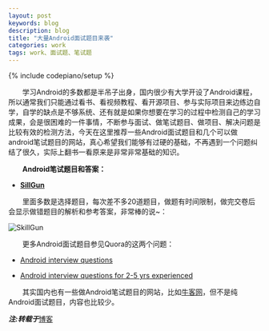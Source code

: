 ```yaml
---
layout: post
keywords: blog
description: blog
title: "大量Android面试题目来袭"
categories: work
tags: work、面试题、笔试题
---
```

{% include codepiano/setup %}

&emsp;&emsp;学习Android的多数都是半吊子出身，国内很少有大学开设了Android课程，所以通常我们只能通过看书、看视频教程、看开源项目、参与实际项目来边练边自学，自学的缺点是不够系统、还有就是如果你想要在学习的过程中检测自己的学习成果，会是很困难的一件事情，不断参与面试、做笔试题目、做项目、解决问题是比较有效的检测方法，今天在这里推荐一些Android面试题目和几个可以做android笔试题目的网站，真心希望我们能够有过硬的基础，不再遇到一个问题纠结了很久，实际上翻书一看原来是非常非常基础的知识。

&emsp;&emsp;**Android笔试题目和答案：**

- **[SillGun](http://skillgun.com/android/interview-questions-and-answers)**

&emsp;&emsp;里面多数是选择题目，每次差不多20道题目，做题有时间限制，做完交卷后会显示做错题目的解析和参考答案，非常棒的说~：

![SkillGun](http://img.my.csdn.net/uploads/201412/25/1419482071_9440.jpg)

&emsp;&emsp;更多Android面试题目参见Quora的这两个问题：

- [Android interview questions](http://androidquestions.quora.com/Android-interview-questions)

- [Android interview questions for 2-5 yrs experienced](http://androidquestions.quora.com/Android-interview-questions-for-2-5-yrs-experienced)

&emsp;&emsp;其实国内也有一些做Android笔试题目的网站，比如[牛客网](http://www.nowcoder.com/)，但不是纯Android面试题目，内容也比较少。

***注:转载于***[博客](http://zmywly8866.github.io/2014/12/24/android-interview-questions-and-answers.html)

	